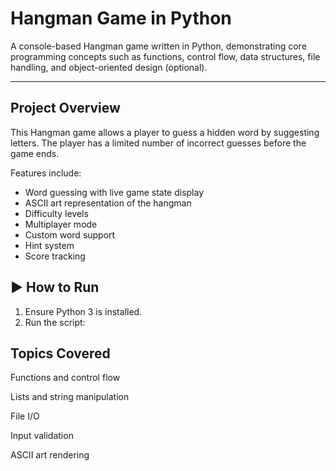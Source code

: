 #  Hangman Game in Python

A console-based Hangman game written in Python, demonstrating core programming concepts such as functions, control flow, data structures, file handling, and object-oriented design (optional).

---

##  Project Overview

This Hangman game allows a player to guess a hidden word by suggesting letters. The player has a limited number of incorrect guesses before the game ends.

Features include:
- Word guessing with live game state display
- ASCII art representation of the hangman
- Difficulty levels
- Multiplayer mode
- Custom word support
- Hint system
- Score tracking


## ▶️ How to Run

1. Ensure Python 3 is installed.
2. Run the script:

## Topics Covered

Functions and control flow

Lists and string manipulation

File I/O

Input validation

ASCII art rendering
